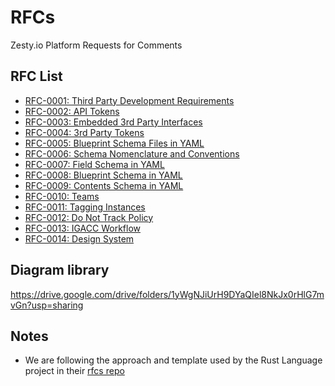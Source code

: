 # RFCs
Zesty.io Platform Requests for Comments

## RFC List

* [RFC-0001: Third Party Development Requirements](text/rfc-0001-third-party-development-requirements.md)
* [RFC-0002: API Tokens](text/rfc-0002-api-tokens.md)
* [RFC-0003: Embedded 3rd Party Interfaces](text/rfc-0003-embedded-3rd-party-interfaces.md)
* [RFC-0004: 3rd Party Tokens](text/rfc-0004-3rd-party-tokens.md)
* [RFC-0005: Blueprint Schema Files in YAML](text/rfc-0005-template-schema-files-blueprints-in-YAML.md)
* [RFC-0006: Schema Nomenclature and Conventions](text/rfc-0006-schema-nomenclature-and-conventions.md)
* [RFC-0007: Field Schema in YAML](text/rfc-0007-field-schema-in-YAML.md)
* [RFC-0008: Blueprint Schema in YAML](text/rfc-0008-blueprint-schema-in-YAML.md)
* [RFC-0009: Contents Schema in YAML](text/rfc-0009-contents-schema-in-YAML.md)
* [RFC-0010: Teams](text/rfc-0010-teams.md)
* [RFC-0011: Tagging Instances](text/rfc-0011-tags.md)
* [RFC-0012: Do Not Track Policy](text/rfc-0012-do-not-track-policy.md)
* [RFC-0013: IGACC Workflow](text/rfc-0013-igacc-workflow.md)
* [RFC-0014: Design System](text/rfc-0014-designsystem.md)

## Diagram library

https://drive.google.com/drive/folders/1yWgNJiUrH9DYaQIel8NkJx0rHlG7mvGn?usp=sharing

## Notes

* We are following the approach and template used by the Rust Language project in their [rfcs repo](https://github.com/rust-lang/rfcs)
